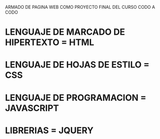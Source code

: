 ARMADO DE PAGINA WEB COMO PROYECTO FINAL DEL CURSO CODO A CODO

# LENGUAJE DE MARCADO DE HIPERTEXTO = HTML
# LENGUAJE DE HOJAS DE ESTILO = CSS
# LENGUAJE DE PROGRAMACION = JAVASCRIPT
# LIBRERIAS =  JQUERY


